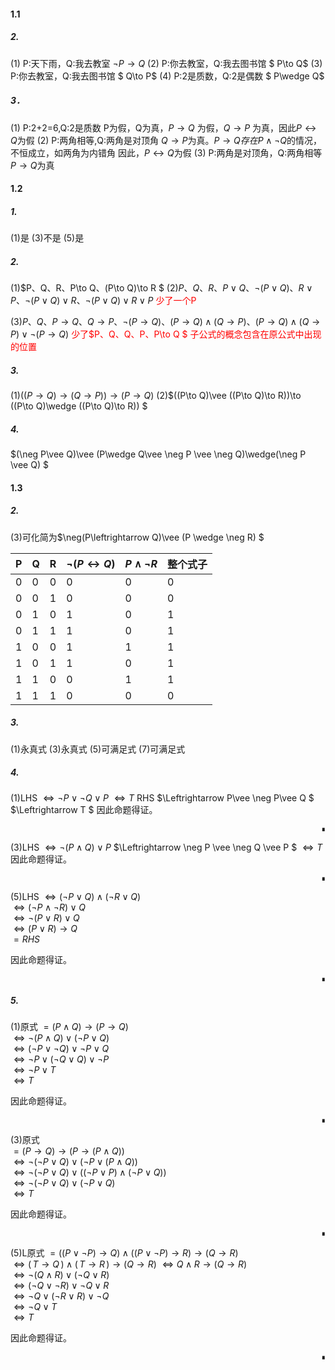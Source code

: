 #### 1.1
##### 2.
(1) P:天下雨，Q:我去教室 $\neg P\to Q$
(2) P:你去教室，Q:我去图书馆 $ P\to Q$
(3) P:你去教室，Q:我去图书馆 $ Q\to P$
(4) P:2是质数，Q:2是偶数 $ P\wedge Q$
##### 3．
(1) P:2+2=6,Q:2是质数
P为假，Q为真，$P\to Q$ 为假，$Q\to P$ 为真，因此$P\leftrightarrow Q$为假
(2) P:两角相等,Q:两角是对顶角
$Q\to P$为真。$P\to Q存在P\wedge \neg Q$的情况，不恒成立，如两角为内错角
因此，$P\leftrightarrow Q$为假
(3) P:两角是对顶角，Q:两角相等
$P\to Q$为真
#### 1.2
##### 1.
(1)是
(3)不是
(5)是
##### 2.
(1)$P、Q、R、P\to Q、(P\to Q)\to R $
(2)$P、Q、R、P\vee Q、\neg(P\vee Q) 、R\vee P、\neg(P\vee Q)\vee R 、\neg(P\vee Q)\vee R\vee P$
<span style="color:RED">少了一个P</span>

(3)$P、Q、P\to Q、Q\to P、\neg(P\to Q)、(P\to Q)\wedge(Q\to P)、(P\to Q)\wedge(Q\to P)\vee \neg(P\to Q)$
<span style="color:RED">少了$P、Q、Q、P、P\to Q $</span>
<span style="color:RED">子公式的概念包含在原公式中出现的位置</span>

##### 3.
(1)$((P\to Q)\to (Q\to P))\to (P\to Q)$
(2)$((P\to Q)\vee ((P\to Q)\to R))\to ((P\to Q)\wedge ((P\to Q)\to R)) $
##### 4.
$(\neg P\vee Q)\vee (P\wedge Q\vee \neg P \vee \neg Q)\wedge(\neg P \vee Q) $
#### 1.3
##### 2.
(3)可化简为$\neg(P\leftrightarrow Q)\vee (P \wedge \neg R) $

| P | Q | R | $\neg(P \leftrightarrow Q)$ | $P \wedge \neg R$ | 整个式子 |
| - | - | - | --------------------------- | ----------------- | ---- |
| 0 | 0 | 0 | 0                           | 0                 | 0    |
| 0 | 0 | 1 | 0                           | 0                 | 0    |
| 0 | 1 | 0 | 1                           | 0                 | 1    |
| 0 | 1 | 1 | 1                           | 0                 | 1    |
| 1 | 0 | 0 | 1                           | 1                 | 1    |
| 1 | 0 | 1 | 1                           | 0                 | 1    |
| 1 | 1 | 0 | 0                           | 1                 | 1    |
| 1 | 1 | 1 | 0                           | 0                 | 0    |
##### 3.
(1)永真式
(3)永真式
(5)可满足式
(7)可满足式
##### 4.
(1)LHS
$\Leftrightarrow \neg P\vee \neg Q\vee P$
$\Leftrightarrow T$
RHS
$\Leftrightarrow P\vee \neg P\vee Q $
$\Leftrightarrow T $
因此命题得证。 
<p align="right" style="font-size: 0.8em;">∎</p>

(3)LHS
$\Leftrightarrow \neg (P\wedge Q)\vee P$
$\Leftrightarrow \neg P \vee \neg Q \vee P $
$\Leftrightarrow T$
因此命题得证。 
<p align="right" style="font-size: 0.8em;">∎</p>

(5)LHS 
$\Leftrightarrow (\neg P \vee Q)\wedge(\neg R \vee Q)$  
$\Leftrightarrow (\neg P \wedge \neg R)\vee Q$  
$\Leftrightarrow \neg(P \vee R)\vee Q$  
$\Leftrightarrow (P \vee R)\rightarrow Q$  
$=RHS$

因此命题得证。  
<p align="right" style="font-size: 0.8em;">∎</p>


##### 5.


(1)原式
$= (P\land Q)\to(P\to Q)$  
$\Leftrightarrow \neg(P\land Q)\vee(\neg P\vee Q)$  
$\Leftrightarrow (\neg P\vee\neg Q)\vee\neg P\vee Q$  
$\Leftrightarrow \neg P\vee(\neg Q\vee Q)\vee\neg P$  
$\Leftrightarrow \neg P\vee T$  
$\Leftrightarrow T$  

因此命题得证。  
<p align="right" style="font-size: 0.8em;">∎</p>

(3)原式  
$= (P\to Q)\to\bigl(P\to(P\land Q)\bigr)$  
$\Leftrightarrow \neg(\neg P\vee Q)\vee\bigl(\neg P\vee(P\land Q)\bigr)$  
$\Leftrightarrow \neg(\neg P\vee Q)\vee\bigl((\neg P\vee P)\land(\neg P\vee Q)\bigr)$  
$\Leftrightarrow \neg(\neg P\vee Q)\vee(\neg P\vee Q)$  
$\Leftrightarrow T$  

因此命题得证。  
<p align="right" style="font-size: 0.8em;">∎</p>

(5)L原式 
$= \bigl((P\vee\neg P)\to Q\bigr)\land\bigl((P\vee\neg P)\to R\bigr)\to(Q\to R)$  
$\Leftrightarrow (\,T\to Q\,)\land(\,T\to R\,)\to(Q\to R)$
$\Leftrightarrow Q\land R\to(Q\to R)$  
$\Leftrightarrow \neg(Q\land R)\vee(\neg Q\vee R)$  
$\Leftrightarrow (\neg Q\vee\neg R)\vee\neg Q\vee R$  
$\Leftrightarrow \neg Q\vee(\neg R\vee R)\vee\neg Q$  
$\Leftrightarrow \neg Q\vee T$  
$\Leftrightarrow T$  

因此命题得证。  
<p align="right" style="font-size: 0.8em;">∎</p>
